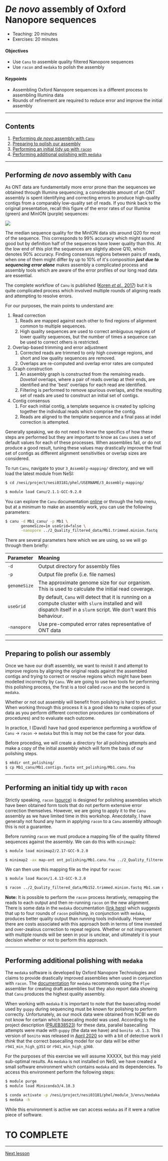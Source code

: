 # *De novo* assembly of Oxford Nanopore sequences

* Teaching: 20 minutes
* Exercises: 20 minutes

#### Objectives

* Use `Canu` to assemble quality filtered Nanopore sequences
* Use `racon` and `medaka` to polish the assembly

#### Keypoints

* Assembling Oxford Nanopore sequences is a different process to assembling Illumina data
* Rounds of refinement are required to reduce error and improve the initial assembly

---

## Contents

1. [Performing *de novo* assembly with `Canu`](#performing-de-novo-assembly-with-canu)
1. [Preparing to polish our assembly](#preparing-to-polish-our-assembly)
1. [Performing an initial tidy up with `racon`](#performing-an-initial-tidy-up-with-racon)
1. [Performing additional polishing with `medaka`](#performing-additional-polishing-with-medaka)

---

## Performing *de novo* assembly with `Canu`

As ONT data are fundamentally more error prone than the sequences we obtained through Illumina sequencing, a considerable amount of an ONT assembly is spent identifying and correcting errors to produce high-quality contigs from a comparably low-quality set of reads. If you think back to the original presentation, recall this figure of the error rates of our Illumina (green) and MinION (purple) sequences:

![](../img/03_ont_vs_illumina_quality.png)

The median sequence quality for the MinION data sits around Q20 for most of the sequence. This corresponds to 99% accuracy which might sound good but by definition half of the sequences have lower quality than this. At the low end of this plot the sequences are slightly above Q10, which denotes 90% accuracy. Finding consensus regions between pairs of reads, when one of them might differ by up to 10% of it's composition **_just due to sequencing error alone_** makes assembly a complicated process and assembly tools which are aware of the error profiles of our long read data are essential.

The complete workflow of `Canu` is published ([Koren *et al.*, 2017](http://www.genome.org/cgi/doi/10.1101/gr.215087.116)) but it is quite complicated process which involved multiple rounds of aligning reads and attempting to resolve errors.

For our purposes, the main points to understand are:

1. Read correction
   1. Reads are mapped against each other to find regions of alignment common to multiple sequences.
   1. High quality sequences are used to correct ambiguous regions of lower quality sequences, but the number of times a sequence can be used to correct others is restricted.
1. Overlap-based trimming and error adjustment
   1. Corrected reads are trimmed to only high coverage regions, and short and low quality sequences are removed.
   1. Overlaps are re-computed and overlap error rates are computed
1. Graph construction
   1. An assembly graph is constructed from the remaining reads. *Dovetail* overlaps, where a pair of reads overlap at their ends, are identified and the 'best' overlaps for each read are identified.
   1. Filtering is performed to remove spurious overlaps, and the resulting set of reads are used to construct an initial set of contigs.
1. Contig consensus
   1. For each initial contig, a template sequence is created by splicing together the individual reads which comprise the contig.
   1. Reads are aligned to the template sequence and a final pass at indel correction is attempted.

Generally speaking, we do not need to know the specifics of how these steps are performed but they are important to know as `Canu` uses a set of default values for each of these processes. When assemblies fail, or do not produce a good result, tuning these values may drastically improve the final set of contigs as different alignment sensitivities or overlap sizes are considered.

To run `Canu`, navigate to your `3_Assembly-mapping/` directory, and we will load the latest module from NeSI:

```bash
$ cd /nesi/project/nesi03181/phel/USERNAME/3_Assembly-mapping/

$ module load Canu/2.1.1-GCC-9.2.0
```

You can explore the `Canu` documentation [online](https://canu.readthedocs.io/en/latest/index.html) or through the help menu, but at a minimum to make an assembly work, you can use the following parameters:

```bash
$ canu -d Mb1_canu/ -p Mb1 \
       genomeSize=1m useGrid=false \
       -nanopore ../2_Quality_filtered_data/Mb1.trimmed.minion.fastq
```

There are several parameters here which we are using, so we will go through them briefly:

|Parameter|Meaning|
|:---|:---|
|`-d`|Output directory for assembly files|
|`-p`|Output file prefix (i.e. file names)|
|`genomeSize`|The approximate genome size for our organism. This is used to calculate the initial read coverage.|
|`useGrid`|By default, `Canu` will detect that it is running on a compute cluster with `slurm` installed and will dispatch itself in a `slurm` script. We don't want this behaviour.|
|`-nanopore`|Use pre-computed error rates representative of ONT data|

---

## Preparing to polish our assembly

Once we have our draft assembly, we want to revisit it and attempt to improve regions by aligning the original reads against the assembled contigs and trying to correct or resolve regions which might have been modelled incorrectly by `Canu`. We are going to use two tools for performing this polishing process, the first is a tool called `racon` and the second is `medaka`.

Whether or not out assembly will benefit from polishing is hard to predict. When working through this process it is a good idea to make copies of your data as you perform different correction procedures (or combinations of procedures) and to evaluate each outcome.

In practice, I (David) have had good experience performing a workflow of `Canu` -> `racon` -> `medaka` but this is may not be the case for your data.

Before proceding, we will create a directory for all polishing attempts and make a copy of the initial assembly which will form the basis of our polishing steps.

```bash
$ mkdir ont_polishing/
$ cp Mb1_canu/Mb1.contigs.fasta ont_polishing/Mb1.canu.fna
```

---

## Performing an initial tidy up with `racon`

Strictly speaking, `racon` ([source](https://github.com/isovic/racon)) is designed for polishing assemblies which have been obtained form tools that do not perform extensive error correction themselves. However, we are going to apply it to the `Canu` assembly as we have limited time in this workshop. Anecdotally, I have generally not found any harm in applying `racon` to a `Canu` assembly although this is not a guarantee.

Before running `racon` we must produce a mapping file of the quality filtered sequences against the assembly. We can do this with `minimap2`:

```bash
$ module load minimap2/2.17-GCC-9.2.0

$ minimap2 -ax map-ont ont_polishing/Mb1.canu.fna ../2_Quality_filtered_data/Mb152.trimmed.minion.fastq > Mb1.sam
```

We can then use this mapping file as the input for `racon`:

```bash
$ module load Racon/1.4.13-GCC-9.2.0

$ racon ../2_Quality_filtered_data/Mb152.trimmed.minion.fastq Mb1.sam ont_polishing/Mb1.canu.fna > ont_polishing/Mb1.racon.fna
```

**Note:** It is possible to perform the `racon` process iteratively, remapping the reads to each output and then re-running `racon` on the new alignment. There is some data in the `medaka` documentation ([link here](https://nanoporetech.github.io/medaka/draft_origin.html#discussion)) which suggests that up to four rounds of `racon` polishing, in conjunction with `medaka`, produces better quality output than running tools individually. However there are costs associated with this approach both in terms of time invested and over-zealous correction to repeat regions. Whether or not improvement with multiple rounds will be seen in your is unclear, and ultimately it is your decision whether or not to perform this approach.

---

## Performing additional polishing with `medaka`

The `medaka` software is developed by Oxford Nanopore Technologies and claims to provide drastically improved assemblies when used in conjunction with `racon`. The [documentation](https://nanoporetech.github.io/medaka/) for `medaka` recommends using the `Flye` assembler for creating draft assemblies but they also report data showing that `Canu` produces the highest quality assembly.

When working with `medaka` it is important to note that the basecalling model used by `guppy` during sequencing must be known for polishing to perform correctly. Unfortunately, as our mock data were obtained from NCBI we do not know for certain which basecaling model was used. According to the project description ([PRJEB38523](https://www.ncbi.nlm.nih.gov/bioproject/PRJEB38523)) for these data, parallel basecalling attempts were made with `guppy` (the data we have) and `bonito v0.1.3`. This version of `bonito` was released in [April 2020](https://pypi.org/project/ont-bonito/0.1.3/#history) so with a bit of detective work I *think* that the correct basecalling model for our data will be either `r941_min_high_g351` or `r941_min_high_g360`.

For the purposes of this exercise we will assume XXXXX, but this may yield sub-optimal results. As `medaka` is not installed on NeSI, we have created a small software environment which contains `medaka` and its dependencies. To access this environment perform the following steps:

```bash
$ module purge
$ module load Miniconda3/4.10.3

$ conda activate -p /nesi/project/nesi03181/phel/module_3/envs/medaka
$ medaka -h
```

While this environment is active we can access `medaka` as if it were a native piece of software.

# TO COMPLETE

---

[Next lesson](08-hybrid-assembly.md)
